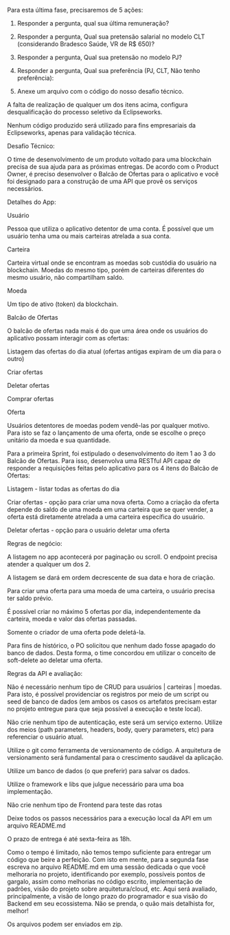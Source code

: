 Para esta última fase, precisaremos de 5 ações:


1. Responder a pergunta, qual sua última remuneração?

2. Responder a pergunta, Qual sua pretensão salarial no modelo CLT (considerando Bradesco Saúde, VR de R$ 650)?

3. Responder a pergunta, Qual sua pretensão no modelo PJ?

4. Responder a pergunta, Qual sua preferência (PJ, CLT, Não tenho preferência):

5. Anexe um arquivo com o código do nosso desafio técnico.


A falta de realização de qualquer um dos itens acima, configura desqualificação do processo seletivo da Eclipseworks.


Nenhum código produzido será utilizado para fins empresariais da Eclipseworks, apenas para validação técnica.



Desafio Técnico:


O time de desenvolvimento de um produto voltado para uma blockchain precisa de sua ajuda para as próximas entregas. De acordo com o Product Owner, é preciso desenvolver o Balcão de Ofertas para o aplicativo e você foi designado para a construção de uma API que provê os serviços necessários.



Detalhes do App:


Usuário


Pessoa que utiliza o aplicativo detentor de uma conta. É possível que um usuário tenha uma ou mais carteiras atrelada a sua conta.





Carteira


Carteira virtual onde se encontram as moedas sob custódia do usuário na blockchain. Moedas do mesmo tipo, porém de carteiras diferentes do mesmo usuário, não compartilham saldo.


Moeda


Um tipo de ativo (token) da blockchain.


Balcão de Ofertas


O balcão de ofertas nada mais é do que uma área onde os usuários do aplicativo possam interagir com as ofertas:


Listagem das ofertas do dia atual (ofertas antigas expiram de um dia para o outro)

Criar ofertas

Deletar ofertas

Comprar ofertas






Oferta


Usuários detentores de moedas podem vendê-las por qualquer motivo. Para isto se faz o lançamento de uma oferta, onde se escolhe o preço unitário da moeda e sua quantidade.


 

Para a primeira Sprint, foi estipulado o desenvolvimento do item 1 ao 3 do Balcão de Ofertas. Para isso, desenvolva uma RESTful API capaz de responder a requisições feitas pelo aplicativo para os 4 itens do Balcão de Ofertas:


Listagem - listar todas as ofertas do dia

Criar ofertas - opção para criar uma nova oferta. Como a criação da oferta depende do saldo de uma moeda em uma carteira que se quer vender, a oferta está diretamente atrelada a uma carteira específica do usuário.

Deletar ofertas - opção para o usuário deletar uma oferta


Regras de negócio:


A listagem no app acontecerá por paginação ou scroll. O endpoint precisa atender a qualquer um dos 2.

A listagem se dará em ordem decrescente de sua data e hora de criação.

Para criar uma oferta para uma moeda de uma carteira, o usuário precisa ter saldo prévio.

É possível criar no máximo 5 ofertas por dia, independentemente da carteira, moeda e valor das ofertas passadas.

Somente o criador de uma oferta pode deletá-la.

Para fins de histórico, o PO solicitou que nenhum dado fosse apagado do banco de dados. Desta forma, o time concordou em utilizar o conceito de soft-delete ao deletar uma oferta.


Regras da API e avaliação:


Não é necessário nenhum tipo de CRUD para usuários | carteiras | moedas.
Para isto, é possível providenciar os registros por meio de um script ou seed de banco de dados (em ambos os casos os artefatos precisam estar no projeto entregue para que seja possível a execução e teste local).

Não crie nenhum tipo de autenticação, este será um serviço externo. Utilize dos meios (path parameters, headers, body, query parameters, etc) para referenciar o usuário atual.

Utilize o git como ferramenta de versionamento de código. A arquitetura de versionamento será fundamental para o crescimento saudável da aplicação.

Utilize um banco de dados (o que preferir) para salvar os dados.

Utilize o framework e libs que julgue necessário para uma boa implementação.

Não crie nenhum tipo de Frontend para teste das rotas

Deixe todos os passos necessários para a execução local da API em um arquivo README.md




O prazo de entrega é até sexta-feira as 18h.

Como o tempo é limitado, não temos tempo suficiente para entregar um código que beire a perfeição. Com isto em mente, para a segunda fase escreva no arquivo README.md em uma sessão dedicada o que você melhoraria no projeto, identificando por exemplo, possíveis pontos de gargalo, assim como melhorias no código escrito, implementação de padrões, visão do projeto sobre arquitetura/cloud, etc. Aqui será avaliado, principalmente, a visão de longo prazo do programador e sua visão do Backend em seu ecossistema. Não se prenda, o quão mais detalhista for, melhor!


Os arquivos podem ser enviados em zip.